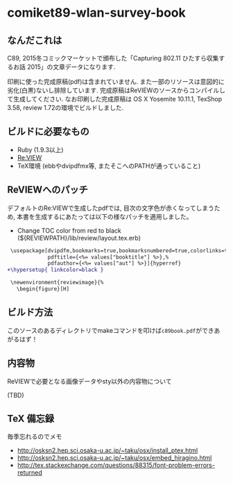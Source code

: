 comiket89-wlan-survey-book
==================

## なんだこれは
C89, 2015冬コミックマーケットで頒布した「Capturing 802.11 ひたすら収集するお話 2015」の文章データになります.

印刷に使った完成原稿(pdf)は含まれていません. また一部のリソースは意図的に劣化(白黒)ないし排除しています.
完成原稿はReVIEWのソースからコンパイルして生成してください.
なお印刷した完成原稿は OS X Yosemite 10.11.1, TexShop 3.58, review 1.72の環境でビルドしました.

## ビルドに必要なもの

- Ruby (1.9.3以上)
- [Re:VIEW](https://github.com/kmuto/review)
- TeX環境 (ebbやdvipdfmx等, またそこへのPATHが通っていること)

## ReVIEWへのパッチ

デフォルトのRe:VIEWで生成したpdfでは, 目次の文字色が赤くなってしまうため,
本書を生成するにあたっては以下の様なパッチを適用しました。

- Change TOC color from red to black (${REVIEWPATH}/lib/review/layout.tex.erb)
```diff
 \usepackage[dvipdfm,bookmarks=true,bookmarksnumbered=true,colorlinks=true,%
             pdftitle={<%= values["booktitle"] %>},%
             pdfauthor={<%= values["aut"] %>}]{hyperref}
+\hypersetup{ linkcolor=black }

 \newenvironment{reviewimage}{%
   \begin{figure}[H]
```

## ビルド方法
このソースのあるディレクトリでmakeコマンドを叩けば```c89book.pdf```ができあがるはず！

## 内容物
ReVIEWで必要となる画像データやsty以外の内容物について

(TBD)

## TeX 備忘録
毎季忘れるのでメモ

- http://osksn2.hep.sci.osaka-u.ac.jp/~taku/osx/install_ptex.html
- http://osksn2.hep.sci.osaka-u.ac.jp/~taku/osx/embed_hiragino.html
- http://tex.stackexchange.com/questions/88315/font-problem-errors-returned
